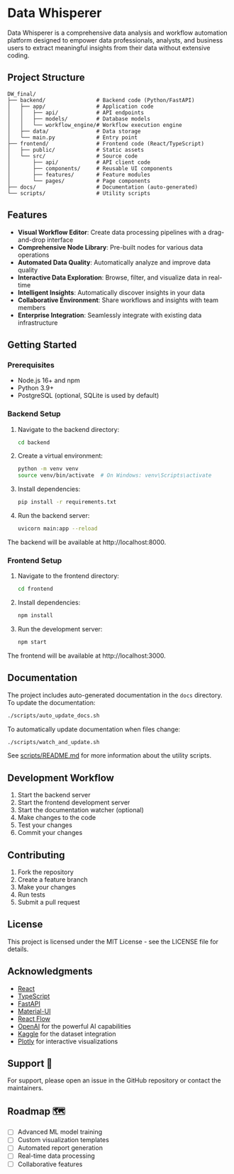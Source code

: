 # Data Whisperer

Data Whisperer is a comprehensive data analysis and workflow automation platform designed to empower data professionals, analysts, and business users to extract meaningful insights from their data without extensive coding.

## Project Structure

```
DW_final/
├── backend/                # Backend code (Python/FastAPI)
│   ├── app/                # Application code
│   │   ├── api/            # API endpoints
│   │   ├── models/         # Database models
│   │   └── workflow_engine/# Workflow execution engine
│   ├── data/               # Data storage
│   └── main.py             # Entry point
├── frontend/               # Frontend code (React/TypeScript)
│   ├── public/             # Static assets
│   └── src/                # Source code
│       ├── api/            # API client code
│       ├── components/     # Reusable UI components
│       ├── features/       # Feature modules
│       └── pages/          # Page components
├── docs/                   # Documentation (auto-generated)
└── scripts/                # Utility scripts
```

## Features

- **Visual Workflow Editor**: Create data processing pipelines with a drag-and-drop interface
- **Comprehensive Node Library**: Pre-built nodes for various data operations
- **Automated Data Quality**: Automatically analyze and improve data quality
- **Interactive Data Exploration**: Browse, filter, and visualize data in real-time
- **Intelligent Insights**: Automatically discover insights in your data
- **Collaborative Environment**: Share workflows and insights with team members
- **Enterprise Integration**: Seamlessly integrate with existing data infrastructure

## Getting Started

### Prerequisites

- Node.js 16+ and npm
- Python 3.9+
- PostgreSQL (optional, SQLite is used by default)

### Backend Setup

1. Navigate to the backend directory:
   ```bash
   cd backend
   ```

2. Create a virtual environment:
   ```bash
   python -m venv venv
   source venv/bin/activate  # On Windows: venv\Scripts\activate
   ```

3. Install dependencies:
   ```bash
   pip install -r requirements.txt
   ```

4. Run the backend server:
   ```bash
   uvicorn main:app --reload
   ```

The backend will be available at http://localhost:8000.

### Frontend Setup

1. Navigate to the frontend directory:
   ```bash
   cd frontend
   ```

2. Install dependencies:
   ```bash
   npm install
   ```

3. Run the development server:
   ```bash
   npm start
   ```

The frontend will be available at http://localhost:3000.

## Documentation

The project includes auto-generated documentation in the `docs` directory. To update the documentation:

```bash
./scripts/auto_update_docs.sh
```

To automatically update documentation when files change:

```bash
./scripts/watch_and_update.sh
```

See [scripts/README.md](scripts/README.md) for more information about the utility scripts.

## Development Workflow

1. Start the backend server
2. Start the frontend development server
3. Start the documentation watcher (optional)
4. Make changes to the code
5. Test your changes
6. Commit your changes

## Contributing

1. Fork the repository
2. Create a feature branch
3. Make your changes
4. Run tests
5. Submit a pull request

## License

This project is licensed under the MIT License - see the LICENSE file for details.

## Acknowledgments

- [React](https://reactjs.org/)
- [TypeScript](https://www.typescriptlang.org/)
- [FastAPI](https://fastapi.tiangolo.com/)
- [Material-UI](https://mui.com/)
- [React Flow](https://reactflow.dev/)
- [OpenAI](https://openai.com/) for the powerful AI capabilities
- [Kaggle](https://www.kaggle.com/) for the dataset integration
- [Plotly](https://plotly.com/) for interactive visualizations

## Support 💬

For support, please open an issue in the GitHub repository or contact the maintainers.

## Roadmap 🗺️

- [ ] Advanced ML model training
- [ ] Custom visualization templates
- [ ] Automated report generation
- [ ] Real-time data processing
- [ ] Collaborative features
